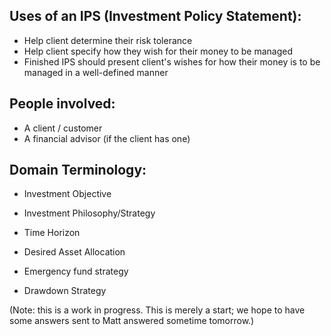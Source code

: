 
## Uses of an IPS (Investment Policy Statement):
- Help client determine their risk tolerance
- Help client specify how they wish for their money to be managed
- Finished IPS should present client's wishes for how their money is to be managed in a well-defined manner

## People involved:
- A client / customer
- A financial advisor (if the client has one)

## Domain Terminology:
- Investment Objective
- Investment Philosophy/Strategy
- Time Horizon
- Desired Asset Allocation

- Emergency fund strategy
- Drawdown Strategy

(Note: this is a work in progress. This is merely a start; we hope to have some answers sent to Matt answered sometime tomorrow.)
